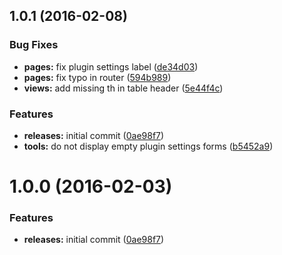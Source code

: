 <a name="1.0.1"></a>
## 1.0.1 (2016-02-08)


### Bug Fixes

* **pages:** fix plugin settings label ([de34d03](https://github.com/hypeJunction/Elgg-user_settings/commit/de34d03))
* **pages:** fix typo in router ([594b989](https://github.com/hypeJunction/Elgg-user_settings/commit/594b989))
* **views:** add missing th in table header ([5e44f4c](https://github.com/hypeJunction/Elgg-user_settings/commit/5e44f4c))

### Features

* **releases:** initial commit ([0ae98f7](https://github.com/hypeJunction/Elgg-user_settings/commit/0ae98f7))
* **tools:** do not display empty plugin settings forms ([b5452a9](https://github.com/hypeJunction/Elgg-user_settings/commit/b5452a9))



<a name="1.0.0"></a>
# 1.0.0 (2016-02-03)


### Features

* **releases:** initial commit ([0ae98f7](https://github.com/hypeJunction/Elgg-user_settings/commit/0ae98f7))



